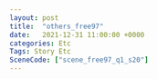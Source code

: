 ```yaml
---
layout: post
title:  "others_free97"
date:   2021-12-31 11:00:00 +0000
categories: Etc
Tags: Story Etc
SceneCode: ["scene_free97_q1_s20"]
---
```

